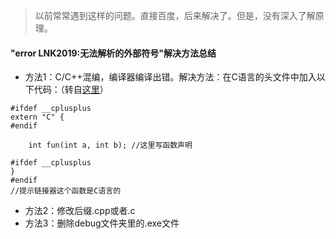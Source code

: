 


>以前常常遇到这样的问题。直接百度，后来解决了。但是，没有深入了解原理。
#### "error LNK2019:无法解析的外部符号"解决方法总结
- 方法1：C/C++混编，编译器编译出错。解决方法：在C语言的头文件中加入以下代码：（转自[这里](https://www.cnblogs.com/hiloves/p/4678848.html)）
```
#ifdef __cplusplus
extern "C" {
#endif

	int fun(int a, int b); //这里写函数声明

#ifdef __cplusplus
}
#endif
//提示链接器这个函数是C语言的
```
- 方法2：修改后缀.cpp或者.c
- 方法3：删除debug文件夹里的.exe文件





